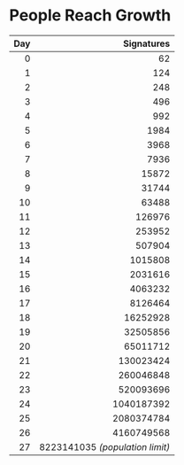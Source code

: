 # People Reach Growth

| Day | Signatures |
|----:|-----------:|
| 0 | 62 |
| 1 | 124 |
| 2 | 248 |
| 3 | 496 |
| 4 | 992 |
| 5 | 1984 |
| 6 | 3968 |
| 7 | 7936 |
| 8 | 15872 |
| 9 | 31744 |
| 10 | 63488 |
| 11 | 126976 |
| 12 | 253952 |
| 13 | 507904 |
| 14 | 1015808 |
| 15 | 2031616 |
| 16 | 4063232 |
| 17 | 8126464 |
| 18 | 16252928 |
| 19 | 32505856 |
| 20 | 65011712 |
| 21 | 130023424 |
| 22 | 260046848 |
| 23 | 520093696 |
| 24 | 1040187392 |
| 25 | 2080374784 |
| 26 | 4160749568 |
| 27 | 8223141035 *(population limit)* |
